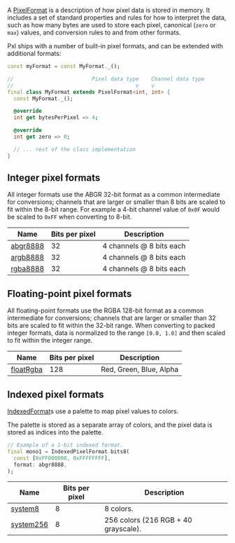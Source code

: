 A [PixelFormat][] is a description of how pixel data is stored in memory. It
includes a set of standard properties and rules for how to interpret the data,
such as how many bytes are used to store each pixel, canonical (`zero` or `max`)
values, and conversion rules to and from other formats.

Pxl ships with a number of built-in pixel formats, and can be extended with
additional formats:

```dart
const myFormat = const MyFormat._();

//                         Pixel data type    Channel data type
//                                       v    v
final class MyFormat extends PixelFormat<int, int> {
  const MyFormat._();

  @override
  int get bytesPerPixel => 4;

  @override
  int get zero => 0;

  // ... rest of the class implementation
}
```

[PixelFormat]: ../pxl/PixelFormat-class.html

## Integer pixel formats

All integer formats use the ABGR 32-bit format as a common intermediate for
conversions; channels that are larger or smaller than 8 bits are scaled to fit
within the 8-bit range. For example a 4-bit channel value of `0x0F` would be
scaled to `0xFF` when converting to 8-bit.

Name         | Bits per pixel | Description
------------ | -------------- | ------------------------------------------------
[abgr8888][] | 32             | 4 channels @ 8 bits each
[argb8888][] | 32             | 4 channels @ 8 bits each
[rgba8888][] | 32             | 4 channels @ 8 bits each

[abgr8888]: ../pxl/abgr8888-constant.html
[argb8888]: ../pxl/argb8888-constant.html
[rgba8888]: ../pxl/rgba8888-constant.html

## Floating-point pixel formats

All floating-point formats use the RGBA 128-bit format as a common intermediate
for conversions; channels that are larger or smaller than 32 bits are scaled to
fit within the 32-bit range. When converting to packed integer formats, data is
normalized to the range `[0.0, 1.0]` and then scaled to fit within the integer
range.

Name          | Bits per pixel | Description
------------- | -------------- | -----------------------------------------------
[floatRgba][] | 128            | Red, Green, Blue, Alpha

[floatRgba]: ../pxl/floatRgba-constant.html

## Indexed pixel formats

[IndexedFormat][]s use a palette to map pixel values to colors.

The palette is stored as a separate array of colors, and the pixel data is
stored as indices into the palette.

```dart
// Example of a 1-bit indexed format.
final mono1 = IndexedPixelFormat.bits8(
  const [0xFF000000, 0xFFFFFFFF],
  format: abgr8888,
);
```

Name          | Bits per pixel | Description
------------- | -------------- | -----------------------------------------------
[system8][]   | 8              | 8 colors.
[system256][] | 8              | 256 colors (216 RGB + 40 grayscale).

[IndexedFormat]: ../pxl/IndexedFormat-class.html
[system8]: ../pxl/system8.html
[system256]: ../pxl/system256.html
